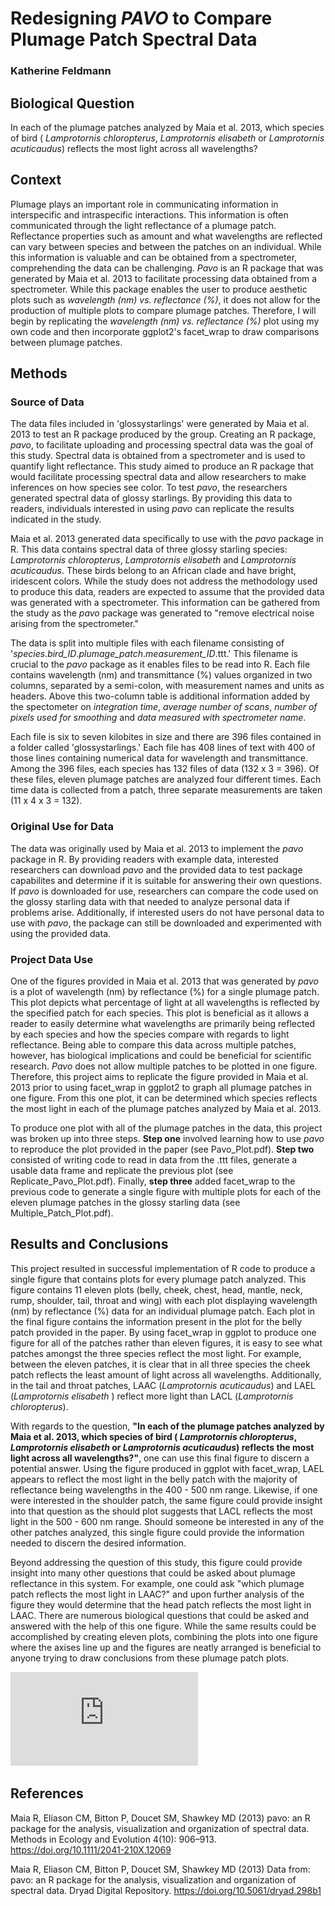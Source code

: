 # Redesigning _PAVO_ to Compare Plumage Patch Spectral Data
### Katherine Feldmann

## Biological Question
In each of the plumage patches analyzed by Maia et al. 2013, which species of bird ( _Lamprotornis chloropterus_, _Lamprotornis elisabeth_ or _Lamprotornis acuticaudus_) reflects the most light across all wavelengths? 

## Context
Plumage plays an important role in communicating information in interspecific and intraspecific interactions. This information is often communicated through the light reflectance of a plumage patch. Reflectance properties such as amount and what wavelengths are reflected can vary between species and between the patches on an individual. While this information is valuable and can be obtained from a spectrometer, comprehending the data can be challenging. _Pavo_ is an R package that was generated by Maia et al. 2013 to facilitate processing data obtained from a spectrometer. While this package enables the user to produce aesthetic plots such as _wavelength (nm) vs. reflectance (%)_, it does not allow for the production of multiple plots to compare plumage patches. Therefore, I will begin by replicating the _wavelength (nm) vs. reflectance (%)_ plot using my own code and then incorporate ggplot2's facet_wrap to draw comparisons between plumage patches. 

## Methods
### Source of Data
The data files included in 'glossystarlings' were generated by Maia et al. 2013 to test an R package produced by the group. Creating an R package, _pavo_, to facilitate uploading and processing spectral data was the goal of this study. Spectral data is obtained from a spectrometer and is used to quantify light reflectance. This study aimed to produce an R package that would facilitate processing spectral data and allow researchers to make inferences on how species see color. To test _pavo_, the researchers generated spectral data of glossy starlings. By providing this data to readers, individuals interested in using _pavo_ can replicate the results indicated in the study.

Maia et al. 2013 generated data specifically to use with the _pavo_ package in R. This data contains spectral data of three glossy starling species: _Lamprotornis chloropterus_, _Lamprotornis elisabeth_ and _Lamprotornis acuticaudus_. These birds belong to an African clade and have bright, iridescent colors. While the study does not address the methodology used to produce this data, readers are expected to assume that the provided data was generated with a spectrometer. This information can be gathered from the study as the _pavo_ package was generated to "remove electrical noise arising from the spectrometer."

The data is split into multiple files with each filename consisting of '_species_._bird_ID_._plumage_patch_._measurement_ID_.ttt.' This filename is crucial to the _pavo_ package as it enables files to be read into R. Each file contains wavelength (nm) and transmittance (%) values organized in two columns, separated by a semi-colon, with measurement names and units as headers. Above this two-column table is additional information added by the spectometer on _integration time_, _average number of scans_, _number of pixels used for smoothing_ and _data measured with spectrometer name_. 

Each file is six to seven kilobites in size and there are 396 files contained in a folder called 'glossystarlings.' Each file has 408 lines of text with 400 of those lines containing numerical data for wavelength and transmittance. Among the 396 files, each species has 132 files of data (132 x 3 = 396). Of these files, eleven plumage patches are analyzed four different times. Each time data is collected from a patch, three separate measurements are taken (11 x 4 x 3 = 132).

### Original Use for Data
The data was originally used by Maia et al. 2013 to implement the _pavo_ package in R. By providing readers with example data, interested researchers can download _pavo_ and the provided data to test package capabilites and determine if it is suitable for answering their own questions. If _pavo_ is downloaded for use, researchers can compare the code used on the glossy starling data with that needed to analyze personal data if problems arise. Additionally, if interested users do not have personal data to use with _pavo_, the package can still be downloaded and experimented with using the provided data.

### Project Data Use
One of the figures provided in Maia et al. 2013 that was generated by _pavo_ is a plot of wavelength (nm) by reflectance (%) for a single plumage patch. This plot depicts what percentage of light at all wavelengths is reflected by the specified patch for each species. This plot is beneficial as it allows a reader to easily determine what wavelengths are primarily being reflected by each species and how the species compare with regards to light reflectance. Being able to compare this data across multiple patches, however, has biological implications and could be beneficial for scientific research. _Pavo_ does not allow multiple patches to be plotted in one figure. Therefore, this project aims to replicate the figure provided in Maia et al. 2013 prior to using facet_wrap in ggplot2 to graph all plumage patches in one figure. From this one plot, it can be determined which species reflects the most light in each of the plumage patches analyzed by Maia et al. 2013.

To produce one plot with all of the plumage patches in the data, this project was broken up into three steps. **Step one** involved learning how to use _pavo_ to reproduce the plot provided in the paper (see Pavo_Plot.pdf). **Step two** consisted of writing code to read in data from the .ttt files, generate a usable data frame and replicate the previous plot (see Replicate_Pavo_Plot.pdf). Finally, **step three** added facet_wrap to the previous code to generate a single figure with multiple plots for each of the eleven plumage patches in the glossy starling data (see Multiple_Patch_Plot.pdf).

## Results and Conclusions
This project resulted in successful implementation of R code to produce a single figure that contains plots for every plumage patch analyzed. This figure contains 11 eleven plots (belly, cheek, chest, head, mantle, neck, rump, shoulder, tail, throat and wing) with each plot displaying wavelength (nm) by reflectance (%) data for an individual plumage patch. Each plot in the final figure contains the information present in the plot for the belly patch provided in the paper. By using facet_wrap in ggplot to produce one figure for all of the patches rather than eleven figures, it is easy to see what patches amongst the three species reflect the most light. For example, between the eleven patches, it is clear that in all three species the cheek patch reflects the least amount of light across all wavelengths. Additionally, in the tail and throat patches, LAAC (_Lamprotornis acuticaudus_) and LAEL (_Lamprotornis elisabeth_ ) reflect more light than LACL (_Lamprotornis chloropterus_).

With regards to the question, **"In each of the plumage patches analyzed by Maia et al. 2013, which species of bird ( _Lamprotornis chloropterus_, _Lamprotornis elisabeth_ or _Lamprotornis acuticaudus_) reflects the most light across all wavelengths?"**, one can use this final figure to discern a potential answer. Using the figure produced in ggplot with facet_wrap, LAEL appears to reflect the most light in the belly patch with the majority of reflectance being wavelengths in the 400 - 500 nm range. Likewise, if one were interested in the shoulder patch, the same figure could provide insight into that question as the should plot suggests that LACL reflects the most light in the 500 - 600 nm range. Should someone be interested in any of the other patches analyzed, this single figure could provide the information needed to discern the desired information.

Beyond addressing the question of this study, this figure could provide insight into many other questions that could be asked about plumage reflectance in this system. For example, one could ask "which plumage patch reflects the most light in LAAC?" and upon further analysis of the figure they would determine that the head patch reflects the most light in LAAC. There are numerous biological questions that could be asked and answered with the help of this one figure. While the same results could be accomplished by creating eleven plots, combining the plots into one figure where the axises line up and the figures are neatly arranged is beneficial to anyone trying to draw conclusions from these plumage patch plots.

![Multiple Patch Plot](https://github.com/kbfeldmann/CompBioLabsAndHomework/blob/master/Project/Assignment09/Multiple_Patch_Plot.pdf)

## References
Maia R, Eliason CM, Bitton P, Doucet SM, Shawkey MD (2013) pavo: an R package for the analysis, visualization and organization of spectral data. Methods in Ecology and Evolution 4(10): 906–913. https://doi.org/10.1111/2041-210X.12069

Maia R, Eliason CM, Bitton P, Doucet SM, Shawkey MD (2013) Data from: pavo: an R package for the analysis, visualization and organization of spectral data. Dryad Digital Repository. https://doi.org/10.5061/dryad.298b1
